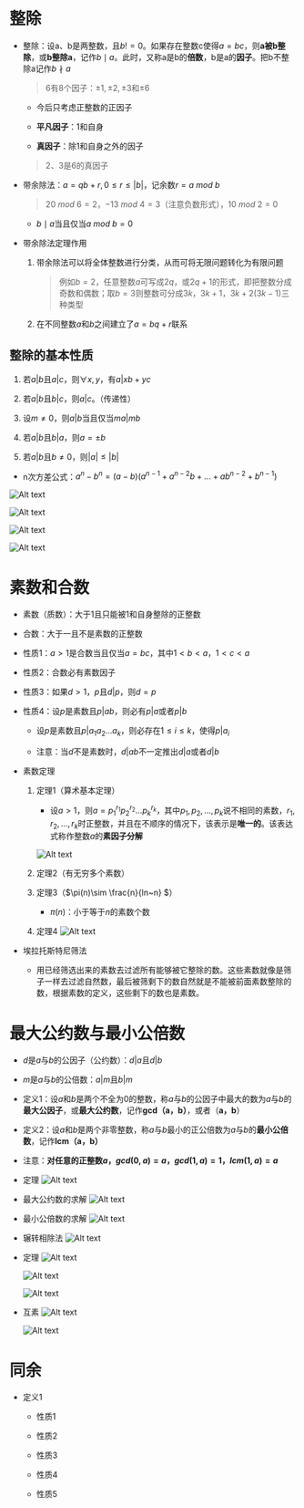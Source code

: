 # 整除
* 整除：设a、b是两整数，且$b!=0$。如果存在整数c使得$a=bc$，则**a被b整除**，或**b整除a**，记作$b \mid a$。此时，又称a是b的**倍数**，b是a的**因子**。把b不整除a记作$b \nmid a$
    > 6有8个因子：$\pm1,\pm2,\pm3$和$\pm6$

    * 今后只考虑正整数的正因子

    * **平凡因子**：1和自身

    * **真因子**：除1和自身之外的因子

    > 2、3是6的真因子

* 带余除法：$a=qb+r,0\leq r \leq |b|$，记余数$r=a~mod~b$
    > $20~mod~6=2$，$-13~mod~4=3$（注意负数形式），$10~mod~ 2=0$

    * $b\mid a$当且仅当$a~mod~b=0$

* 带余除法定理作用
    1. 带余除法可以将全体整数进行分类，从而可将无限问题转化为有限问题
        > 例如$b=2$，任意整数$a$可写成$2q$，或$2q+1$的形式，即把整数分成奇数和偶数；取$b=3$则整数可分成$3k$，$3k+1$，$3k+2(3k-1)$三种类型

    2. 在不同整数$a$和$b$之间建立了$a=bq+r$联系
     
## 整除的基本性质
1. 若$a|b$且$a|c$，则$\forall x,y$，有$a|xb+yc$

2. 若$a|b$且$b|c$，则$a|c$。（传递性）

3. 设$m\neq 0$，则$a|b$当且仅当$ma|mb$ 
    
4. 若$a|b$且$b|a$，则$a=\pm b$
    
5. 若$a|b$且$b\neq 0$，则$|a|\leq|b|$
    
* n次方差公式：$a^n-b^n=(a-b)(a^{n-1}+a^{n-2}b+...+ab^{n-2}+b^{n-1})$

![Alt text](image-441.png)

![Alt text](image-442.png)

![Alt text](image-443.png)

![Alt text](image-444.png)

# 素数和合数
* 素数（质数）：大于1且只能被1和自身整除的正整数

* 合数：大于一且不是素数的正整数

* 性质1：$a>1$是合数当且仅当$a=bc$，其中$1<b<a$，$1<c<a$

* 性质2：合数必有素数因子

* 性质3：如果$d>1$，$p$且$d|p$，则$d=p$

* 性质4：设$p$是素数且$p|ab$，则必有$p|a$或者$p|b$
    * 设$p$是素数且$p|a_1a_2...a_k$，则必存在$1\leq i \leq k$，使得$p|a_i$

    * 注意：当$d$不是素数时，$d|ab$不一定推出$d|a$或者$d|b$

* 素数定理
    1. 定理1（算术基本定理）
        * 设$a>1$，则$a=p^{r_1}_1p^{r_2}_2...p^{r_k}_k$，其中$p_1,p_2,...,p_k$说不相同的素数，$r_1,r_2,...,r_k$时正整数，并且在不顺序的情况下，该表示是**唯一的**。该表达式称作整数$a$的**素因子分解**

        ![Alt text](image-445.png)

    2. 定理2（有无穷多个素数）

    3. 定理3（$\pi(n)\sim \frac{n}{ln~n} $）
        * $\pi(n)$：小于等于$n$的素数个数

    4. 定理4
        ![Alt text](image-446.png)

* 埃拉托斯特尼筛法
    * 用已经筛选出来的素数去过滤所有能够被它整除的数。这些素数就像是筛子一样去过滤自然数，最后被筛剩下的数自然就是不能被前面素数整除的数，根据素数的定义，这些剩下的数也是素数。

# 最大公约数与最小公倍数
* $d$是$a$与$b$的公因子（公约数）：$d|a$且$d|b$

* $m$是$a$与$b$的公倍数：$a|m$且$b|m$

* 定义1：设$a$和$b$是两个不全为0的整数，称$a$与$b$的公因子中最大的数为$a$与$b$的**最大公因子**，或**最大公约数**，记作**gcd（a，b）**，或者（**a，b**）

* 定义2：设$a$和$b$是两个非零整数，称$a$与$b$最小的正公倍数为$a$与$b$的**最小公倍数**，记作**lcm（a，b）**

* 注意：**对任意的正整数$a$，$gcd(0,a)=a$，$gcd(1,a)=1$，$lcm(1,a)=a$**

* 定理
    ![Alt text](image-447.png)

* 最大公约数的求解
    ![Alt text](image-448.png)

* 最小公倍数的求解
    ![Alt text](image-449.png)

* 辗转相除法
    ![Alt text](image-450.png)

* 定理
    ![Alt text](image-451.png)

    ![Alt text](image-452.png)

    ![Alt text](image-453.png)

* 互素
    ![Alt text](image-454.png)

    ![Alt text](image-455.png)

# 同余
* 定义1
    * 性质1

    * 性质2

    * 性质3

    * 性质4

    * 性质5